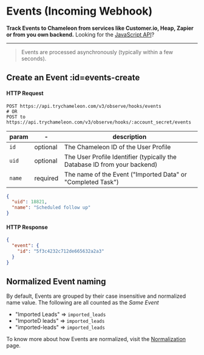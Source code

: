 # Events (Incoming Webhook)

**Track Events to Chameleon from services like Customer.io, Heap, Zapier or from you own backend.** Looking for the [JavaScript API](js/events.md)?

------

> Events are processed asynchronously (typically within a few seconds).

## Create an Event :id=events-create

#### HTTP Request

```
POST https://api.trychameleon.com/v3/observe/hooks/events
# OR
POST to https://api.trychameleon.com/v3/observe/hooks/:account_secret/events
```

| param | -        | description                                                  |
| ----- | -------- | ------------------------------------------------------------ |
| `id`    | optional | The Chameleon ID of the User Profile                         |
| `uid`   | optional | The User Profile Identifier (typically the Database ID from your backend) |
| `name`  | required | The name of the Event ("Imported Data" or "Completed Task")  |

```json
{
  "uid": 18821,
  "name": "Scheduled follow up"
}
```

#### HTTP Response

```json
{
  "event": {
    "id": "5f3c4232c712de665632a2a3"
  }
}
```

## Normalized Event naming

By default, Events are grouped by their case insensitive and normalized name value. The following are all counted as the _Same Event_

- "Imported Leads" => `imported_leads`
- "ImporteD leads" => `imported_leads`
- "imported-leads" => `imported_leads`

To know more about how Events are normalized, visit the [Normalization](concepts/normalization.md?id=events) page.
